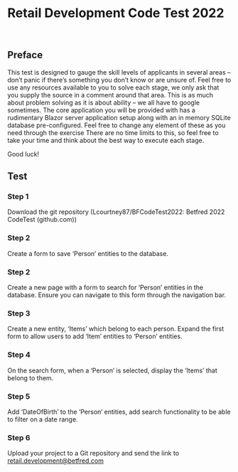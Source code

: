 

# Retail Development Code Test 2022
 
## Preface
This test is designed to gauge the skill levels of applicants in several areas – don’t panic if there’s something you don’t know or are unsure of. Feel free to use any resources available to you to solve each stage, we only ask that you supply the source in a comment around that area. This is as much about problem solving as it is about ability – we all have to google sometimes.
The core application you will be provided with has a rudimentary Blazor server application setup along with an in memory SQLite database pre-configured. Feel free to change any element of these as you need through the exercise
There are no time limits to this, so feel free to take your time and think about the best way to execute each stage.

Good luck!

## Test
### Step 1
Download the git repository (Lcourtney87/BFCodeTest2022: Betfred 2022 CodeTest (github.com))
### Step 2
Create a form to save ‘Person’ entities to the database.
### Step 2
Create a new page with a form to search for ‘Person’ entities in the database. Ensure you can navigate to this form through the navigation bar.
### Step 3
Create a new entity, ‘Items’ which belong to each person. Expand the first form to allow users to add ‘Item’ entities to ‘Person’ entities.
### Step 4
On the search form, when a ‘Person’ is selected, display the ‘Items’ that belong to them.
### Step 5
Add ‘DateOfBirth’ to the ‘Person‘ entities, add search functionality to be able to filter on a date range.
### Step 6
Upload your project to a Git repository and send the link to retail.development@betfred.com

